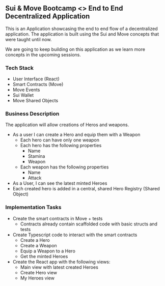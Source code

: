 ## Sui & Move Bootcamp <> End to End Decentralized Application

This is an Application showcasing the end to end flow of a decentralized application. The application is built using the Sui and Move concepts that were taught until now. 

We are going to keep building on this application as we learn more concepts in the upcoming sessions.

### Tech Stack

- User Interface (React)
- Smart Contracts (Move)
- Move Events
- Sui Wallet
- Move Shared Objects

### Business Description

The application will allow creations of Heros and weapons. 

- As a user I can create a Hero and equip them with a Weapon
    - Each hero can have only one weapon
    - Each hero has the following properties
      - Name
      - Stamina
      - Weapon
    - Each weapon has the following properties
      - Name
      - Attack
- As a User, I can see the latest minted Heroes
- Each created hero is added in a central, shared Hero Registry (Shared Object)


### Implementation Tasks

- Create the smart contracts in Move + tests
  - Contracts already contain scaffolded code with basic structs and tests
- Create Typescript code to interact with the smart contracts
  - Create a Hero
  - Create a Weapon
  - Equip a Weapon to a Hero
  - Get the minted Heroes
- Create the React app with the following views:
  - Main view with latest created Heroes
  - Create Hero view
  - My Heroes view


